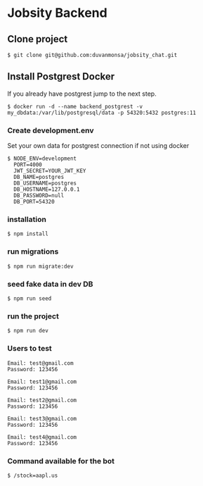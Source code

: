 # Jobsity Backend

## Clone project
```
$ git clone git@github.com:duvanmonsa/jobsity_chat.git
```
## Install Postgrest Docker
If you already have postgrest jump to the next step.
```
$ docker run -d --name backend_postgrest -v my_dbdata:/var/lib/postgresql/data -p 54320:5432 postgres:11
```

### Create development.env
Set your own data for postgrest connection if not using docker
```
$ NODE_ENV=development
  PORT=4000
  JWT_SECRET=YOUR_JWT_KEY
  DB_NAME=postgres
  DB_USERNAME=postgres
  DB_HOSTNAME=127.0.0.1
  DB_PASSWORD=null
  DB_PORT=54320
```
### installation
```
$ npm install
```

### run migrations
```
$ npm run migrate:dev
```

### seed fake data in dev DB
```
$ npm run seed
```

### run the project
```
$ npm run dev
```
### Users to test
```
Email: test@gmail.com
Password: 123456

Email: test1@gmail.com
Password: 123456

Email: test2@gmail.com
Password: 123456

Email: test3@gmail.com
Password: 123456

Email: test4@gmail.com
Password: 123456

```

### Command available for the bot
```
$ /stock=aapl.us
```
